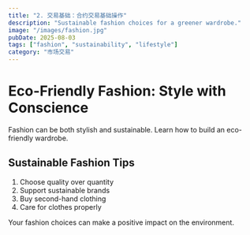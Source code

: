 ```yaml
---
title: "2. 交易基础：合约交易基础操作"
description: "Sustainable fashion choices for a greener wardrobe."
image: "/images/fashion.jpg"
pubDate: 2025-08-03
tags: ["fashion", "sustainability", "lifestyle"]
category: "市场交易"
---
```


# Eco-Friendly Fashion: Style with Conscience

Fashion can be both stylish and sustainable. Learn how to build an eco-friendly wardrobe.

## Sustainable Fashion Tips

1. Choose quality over quantity
2. Support sustainable brands
3. Buy second-hand clothing
4. Care for clothes properly

Your fashion choices can make a positive impact on the environment.